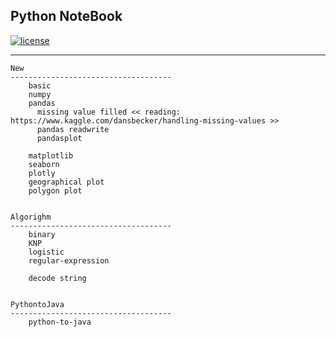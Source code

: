 ## Python NoteBook

[![license](https://img.shields.io/github/license/mashape/apistatus.svg)](https://github.com/LennyFan/PythonNoteBook/blob/master/LICENSE)

***

```
New
------------------------------------
    basic
    numpy
    pandas
      missing value filled << reading: https://www.kaggle.com/dansbecker/handling-missing-values >>
      pandas readwrite
      pandasplot
      
    matplotlib
    seaborn
    plotly
    geographical plot
    polygon plot
    
    
Algorighm
------------------------------------
    binary
    KNP
    logistic
    regular-expression
    
    decode string
    
    
PythontoJava
------------------------------------
    python-to-java
```

